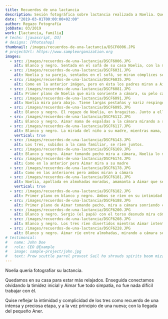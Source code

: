 ```yaml
---
title: Recuerdos de una lactancia
description: Sesión fotográfica sobre lactancia realizada a Noelia. Quedamos en su casa para estar más relajados y enseguida conectamos olvidando la timidez inicial y Aimar fue todo simpatía, no fue nada difícil trabajar con él
date: "2019-03-01T00:00:00+02:00"
author: Regazo Fotografía
jobDate: 03/2019
work: [lactancia, familia]
# techs: [javascript, D3]
# designs: [Photoshop]
thumbnail: /images/recuerdos-de-una-lactancia/DSCF6006.JPG
# projectUrl: https://www.sampleorganization.org
images:
  - src: /images/recuerdos-de-una-lactancia/DSCF6006.JPG
    alt: Blanco y negro. Sentada en el sofá de su casa Noelia, con la mirada perdida,da un beso en la cabeza a su hijo mientras éste mama. Aimar, mirando con sus oscuros ojos a cámara, sostiene en su manita una figurita de una vaca
  - src: /images/recuerdos-de-una-lactancia/DSCF6031.JPG
    alt: Noelia y su pareja, sentados en el sofá, se miran cómplices sonriendo mientras Aimar mama. 
  - src: /images/recuerdos-de-una-lactancia/DSCF6035.JPG
    alt: Como en la anterior imágen, pero en ésta los padres miran a Aimar y éste a la cámara mientras su manita derecha descansa sobre la tripa de Noelia, en un trozo de piel que la camiseta deja al aire.
  - src: /images/recuerdos-de-una-lactancia/DSCF6081.JPG
    alt: Primer plano de Noelia que mira sonriente a cámara, su pelo castaño y ensortijado apenas le roza el cuello enmarcando su rostro. Emana confianza y fuerza, bella en su maternidad. 
  - src: /images/recuerdos-de-una-lactancia/DSCF6091.JPG
    alt: Noelia mira para abajo. Tiene largas pestañas y nariz respingona, sus clavículas marcadas y la luz sobre su pecho, donde cuelga una cadena con un abalorio de plata. Aimar Apoyado sobre el pecho mama de lado, mirando a cámara.
  - src: /images/recuerdos-de-una-lactancia/DSCF6095.JPG
    alt: Blanco y negro. El regazo de Noelia, en braguitas. Junto a ella Aimar mama y posa su manita sobre el ombligo, al otro lado las manos de Noelia y el papá entrelazadas y apoyadas sobre la pierna de Noelia. Noelia está esperando otro bebé aunque aún no se percibe.
  - src: /images/recuerdos-de-una-lactancia/DSCF6112.JPG
    alt: Blanco y negro. Aimar mama de espaldas a la cámara mirando a su madre a los ojos
  - src: /images/recuerdos-de-una-lactancia/DSCF6117.JPG
    alt: Blanco y negro. La mirada del niño a su madre, mientras mama, tan significativa para la madre lactante
    vertical: true
  - src: /images/recuerdos-de-una-lactancia/DSCF6143.JPG
    alt: Los tres, subidos a la cama familiar, se ríen juntos.
  - src: /images/recuerdos-de-una-lactancia/DSCF6169.JPG
    alt: Blanco y negro. Aimar tomando pecho mira a cámara, Noelia lo mira a él sonriente
  - src: /images/recuerdos-de-una-lactancia/DSCF6174.JPG
    alt: Como en la anterior pero Aimar mira a su madre
  - src: /images/recuerdos-de-una-lactancia/DSCF6178.JPG
    alt: Como en las anteriores pero ambos miran a cámara
  - src: /images/recuerdos-de-una-lactancia/DSCF6181.JPG
    alt: Noelia, apollada en almohadas moradas, amamanta a Aimar que se ríe con el pecho contra su carita. Llaman la atención las estilizadas piernas de Noelia y al fondo las de Aimar
    vertical: true
  - src: /images/recuerdos-de-una-lactancia/DSCF6182.JPG
    alt: Primer plano en blanco y negro. Ambos se ríen en su intimidad y unión.
  - src: /images/recuerdos-de-una-lactancia/DSCF6188.JPG
    alt: Primer plano de Aimar tomando pecho, mira a cámara sonriendo con la mirada. Se le marca un pequeño hoyuelo de felicidad en la mejilla
  - src: /images/recuerdos-de-una-lactancia/DSCF6200.JPG
    alt: Blanco y negro. Sergio (el papá) con el torso desnudo mira cómo Aimar toca su pezón, curioso. Mientras, Noelia observa la escena con la cabeza apollada en el hombro de Sergio
  - src: /images/recuerdos-de-una-lactancia/DSCF6208.JPG
    alt: Blanco y negro. Los tres ríen divertidos mientras Aimar intenta chupar el pezón paterno
  - src: /images/recuerdos-de-una-lactancia/DSCF6228.JPG
    alt: Blanco y negro. Aimar ríe entre almohadas, mirando a cámara son su carita pícara
# testimonial:
#   name: John Doe
#   role: CEO @Example
#   image: sample-project/john.jpg
#   text: Prow scuttle parrel provost Sail ho shrouds spirits boom mizzenmast yardarm. Pinnace holystone mizzenmast quarter crow's nest nipperkin
---
```


Noelia quería fotografiar su lactancia.

Quedamos en su casa para estar más relajados. Enseguida conectamos olvidando la timidez inicial y Aimar fue todo simpatía, no fue nada difícil trabajar con él.

Quise reflejar la intimidad y complicidad de los tres como recuerdo de una intensa y preciosa etapa, y a la vez principio de una nueva; con la llegada del pequeño Aner.

